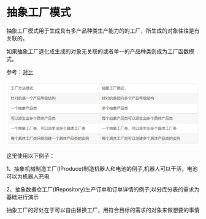 # 抽象工厂模式

抽象工厂模式用于生成具有多产品种类生产能力的的工厂，所生成的对象往往是有关联的。

如果抽象工厂退化成生成的对象无关联的或者单一的产品种类则成为工厂函数模式。

参考：[对比](https://blog.csdn.net/wyxhd2008/article/details/5597975)

![对比图片](../../images/abstract-factorys-method.png)

这里使用以下例子：

1、抽象机械制造工厂(IProduce)制造机器人和电池的例子,机器人可以干活，电池可以为机器人充电

2、抽象数据仓工厂(IRepository)生产订单和订单详情的例子,以分库分表的需求为基础进行演示

抽象工厂的好处在于可以自由替换工厂，用符合目标的需求的对象来做想要的事情
